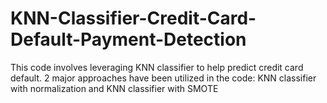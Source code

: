 # KNN-Classifier-Credit-Card-Default-Payment-Detection
This code involves leveraging KNN classifier to help predict credit card default. 2 major approaches have been utilized in the code: KNN classifier with normalization and KNN classifier with SMOTE
